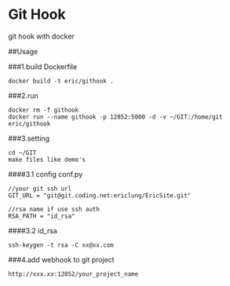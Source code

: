 # Git Hook

git hook with docker

##Usage

###1.build Dockerfile
	
	docker build -t eric/githook .
	

###2.run
	
	docker rm -f githook
	docker run --name githook -p 12852:5000 -d -v ~/GIT:/home/git eric/githook
	
###3.setting

	cd ~/GIT
	make files like demo's
	
####3.1 config conf.py

	//your git ssh url
	GIT_URL = "git@git.coding.net:ericlung/EricSite.git"

	//rsa name if use ssh auth
	RSA_PATH = "id_rsa"

####3.2 id_rsa

	ssh-keygen -t rsa -C xx@xx.com

###4.add webhook to git project

	http://xxx.xx:12852/your_project_name

